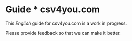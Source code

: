 # Guide * csv4you.com

This *English* guide for csv4you.com is a work in progress.

Please provide feedback so that we can make it better.
